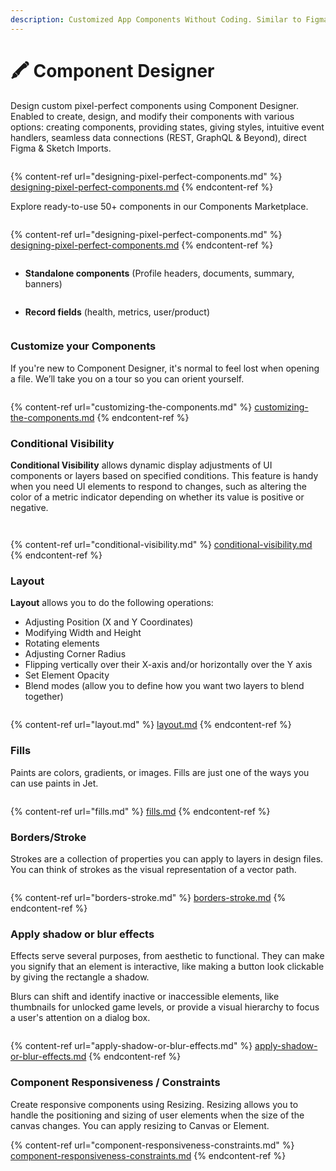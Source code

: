 ```yaml
---
description: Customized App Components Without Coding. Similar to Figma
---
```


# 🖍 Component Designer

Design custom pixel-perfect components using Component Designer. Enabled to create, design, and modify their components with various options: creating components, providing states, giving styles, intuitive event handlers, seamless data connections (REST, GraphQL & Beyond), direct Figma & Sketch Imports.

<figure><img src="../.gitbook/assets/component_img (1).jpg" alt=""><figcaption></figcaption></figure>

{% content-ref url="designing-pixel-perfect-components.md" %}
[designing-pixel-perfect-components.md](designing-pixel-perfect-components.md)
{% endcontent-ref %}

Explore ready-to-use 50+ components in our Components Marketplace.

<figure><img src="../.gitbook/assets/image (889).png" alt=""><figcaption></figcaption></figure>

{% content-ref url="designing-pixel-perfect-components.md" %}
[designing-pixel-perfect-components.md](designing-pixel-perfect-components.md)
{% endcontent-ref %}

<figure><img src="../.gitbook/assets/image (892).png" alt=""><figcaption></figcaption></figure>

* **Standalone components** (Profile headers, documents, summary, banners)

<figure><img src="../.gitbook/assets/image (893).png" alt=""><figcaption></figcaption></figure>

* **Record fields** (health, metrics, user/product)

<figure><img src="../.gitbook/assets/image (900).png" alt=""><figcaption></figcaption></figure>

### Customize your Components

If you're new to Component Designer, it's normal to feel lost when opening a file. We’ll take you on a tour so you can orient yourself.

<figure><img src="../.gitbook/assets/Group 8 (1).jpg" alt=""><figcaption></figcaption></figure>

{% content-ref url="customizing-the-components.md" %}
[customizing-the-components.md](customizing-the-components.md)
{% endcontent-ref %}

### Conditional Visibility&#x20;

**Conditional Visibility** allows dynamic display adjustments of UI components or layers based on specified conditions. This feature is handy when you need UI elements to respond to changes, such as altering the color of a metric indicator depending on whether its value is positive or negative.

<figure><img src="../.gitbook/assets/image (913).png" alt=""><figcaption></figcaption></figure>

<figure><img src="../.gitbook/assets/image (911).png" alt=""><figcaption></figcaption></figure>

{% content-ref url="conditional-visibility.md" %}
[conditional-visibility.md](conditional-visibility.md)
{% endcontent-ref %}

### Layout

**Layout** allows you to do the following operations:

* Adjusting Position (X and Y Coordinates)
* Modifying Width and Height
* Rotating elements
* Adjusting Corner Radius
* Flipping vertically over their X-axis and/or horizontally over the Y axis
* Set Element Opacity
* Blend modes (allow you to define how you want two layers to blend together)

<figure><img src="../.gitbook/assets/image (908).png" alt=""><figcaption></figcaption></figure>

{% content-ref url="layout.md" %}
[layout.md](layout.md)
{% endcontent-ref %}

### Fills

Paints are colors, gradients, or images. Fills are just one of the ways you can use paints in Jet.

<figure><img src="../.gitbook/assets/image (901).png" alt=""><figcaption></figcaption></figure>

{% content-ref url="fills.md" %}
[fills.md](fills.md)
{% endcontent-ref %}

### Borders/Stroke

Strokes are a collection of properties you can apply to layers in design files. You can think of strokes as the visual representation of a vector path.

<figure><img src="../.gitbook/assets/image (906).png" alt=""><figcaption></figcaption></figure>

{% content-ref url="borders-stroke.md" %}
[borders-stroke.md](borders-stroke.md)
{% endcontent-ref %}

### Apply shadow or blur effects

Effects serve several purposes, from aesthetic to functional. They can make you signify that an element is interactive, like making a button look clickable by giving the rectangle a shadow.

Blurs can shift and identify inactive or inaccessible elements, like thumbnails for unlocked game levels, or provide a visual hierarchy to focus a user's attention on a dialog box.

<figure><img src="../.gitbook/assets/image (907).png" alt=""><figcaption></figcaption></figure>

{% content-ref url="apply-shadow-or-blur-effects.md" %}
[apply-shadow-or-blur-effects.md](apply-shadow-or-blur-effects.md)
{% endcontent-ref %}

### Component Responsiveness / Constraints

Create responsive components using Resizing. Resizing allows you to handle the positioning and sizing of user elements when the size of the canvas changes. You can apply resizing to Canvas or Element.

{% content-ref url="component-responsiveness-constraints.md" %}
[component-responsiveness-constraints.md](component-responsiveness-constraints.md)
{% endcontent-ref %}



